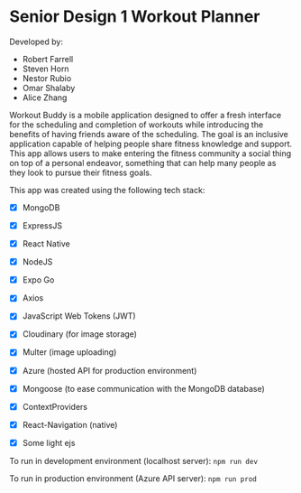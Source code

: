 # Senior Design 1 Workout Planner

Developed by:
- Robert Farrell
- Steven Horn
- Nestor Rubio
- Omar Shalaby
- Alice Zhang

Workout Buddy is a mobile application designed to offer a fresh interface for the scheduling and completion of workouts while introducing the benefits of having friends aware of the scheduling. The goal is an inclusive application capable of helping people share fitness knowledge and support. This app allows users to make entering the fitness community a social thing on top of a personal endeavor, something that can help many people as they look to pursue their fitness goals.

This app was created using the following tech stack:
- [x] MongoDB
- [x] ExpressJS
- [x] React Native
- [x] NodeJS
- [x] Expo Go
- [x] Axios
- [x] JavaScript Web Tokens (JWT)
- [x] Cloudinary (for image storage)
- [x] Multer (image uploading)
- [x] Azure (hosted API for production environment)
- [x] Mongoose (to ease communication with the MongoDB database)
- [x] ContextProviders
- [x] React-Navigation (native)
- [x] Some light ejs


To run in development environment (localhost server):
`npm run dev`

To run in production environment (Azure API server):
`npm run prod`